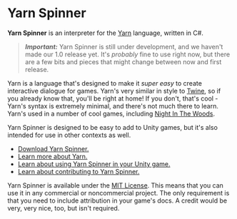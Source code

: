 # Yarn Spinner

**Yarn Spinner** is an interpreter for the <a href="http://github.com/infiniteammoinc/Yarn">Yarn</a> language, written in C#.

> ***Important:*** Yarn Spinner is still under development, and we haven't made our 1.0 release yet. It's *probably* fine to use right now, but there are a few bits and pieces that might change between now and first release.

Yarn is a language that's designed to make it *super easy* to create interactive dialogue for games. Yarn's very similar in style to <a href="http://twinery.org">Twine</a>, so if you already know that, you'll be right at home! If you don't, that's cool - Yarn's syntax is extremely minimal, and there's not much there to learn. Yarn's used in a number of cool games, including <a href="http://nightinthewoods.com">Night In The Woods</a>. 

Yarn Spinner is designed to be easy to add to Unity games, but it's also intended for use in other contexts as well.

* [Download Yarn Spinner.](https://github.com/desplesda/YarnSpinner/releases)
* [Learn more about Yarn.](http://github.com/infiniteammoinc/Yarn)
* [Learn about using Yarn Spinner in your Unity game.](Documentation/Unity.md)
* [Learn about contributing to Yarn Spinner.](CONTRIBUTING.md)

Yarn Spinner is available under the [MIT License](LICENSE.md). This means that you can use it in any commercial or noncommercial project. The only requirement is that you need to include attribution in your game's docs. A credit would be very, very nice, too, but isn't required.

<!-- >* <a href="TOOD">Learn about using Yarn Spinner in other engines, or on its own.</a> -->

<!-- TODO: screenshots; permission for screenshots -->
